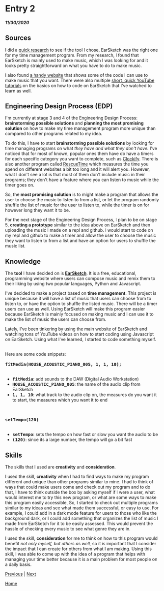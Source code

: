 # Entry 2
##### 11/30/2020


## Sources

I did a <a href="https://www.youtube.com/watch?v=FpaU2UtBSGE">quick research</a> to see if the tool I chose, EarSketch was the right one for my time management program. From my research, I found that
EarSketch is mainly used to make music, which I was looking for and it looks pretty straightforward on what you have to do to make music.

I also found <a href="http://emilyserven.net/ref-docs/js-lib-ref-earsketch.html">a handy website</a> that shows some of the code I can use to make music that you want. 
There were also multiple <a href="https://www.youtube.com/watch?v=x3k8qQ2UMlg">short, quick YouTube tutorials</a> on the basics on how to code on EarSketch that I've watched to learn as well.


## Engineering Design Process (EDP)
I'm currently at stage 3 and 4 of the Engineering Design Process: <b>brainstorming possible solutions</b> and <b>planning the most promising solution</b> on how to make my time management program more unique than compared to other
programs related to my idea. 

To do this, I have to start <b> brainstorming possible solutions</b> by looking for time managing programs on what <i>they have and what they don't have.</i> I've noticed that for most of known, popular ones them have do have a timers for each specific category you want to complete, such as <a href="https://clockify.me/blog/apps-tools/best-time-management-apps/#Clockify">Clockify</a>.
There is also another program called <a href="https://clockify.me/blog/apps-tools/best-time-management-apps/#RescueTime">RescueTime</a> which measures the time 
you spend on different websites a bit too long and it will alert you. However, what I don't see a lot is that most of them don't include music in their programs; they don't 
have a feature where you can listen to music while the timer goes on.

So, the <b>most promising solution</b> is to might make a program that allows the user to choose the music to listen to from a list, or let the program randomly shuffle the list
of music for the user to listen to, while the timer is on for however long they want it to be. 

For the next stage of the Engineering Design Process, I plan to be on stage 5, <b>creating a prototype</b> similar to the idea above on EarSketch and then uploading the 
music I made on a repl and github. I would start to code on my repl and github to make a timer and allow the user to choose the music they want to listen to from a list
and have an option for users to shuffle the music list.

## Knowledge

The <b>tool</b> I have decided on is <b><a href="https://earsketch.gatech.edu/landing/#/">EarSketch</a></b>. It is a free, educational, programming website where users
can compose music and remix them to their liking by using two popular languages, Python and Javascript. 

I've decided to make a project based on <b>time management</b>. This project is unique because it will have a list of music that users can choose from to
listen to, or have the option to shuffle the listed music. There will be a timer users can use as well. Using EarSketch will make this program easier because EarSketch 
is mainly focused on making music and I can use it to make the list of music the users can choose from. 

Lately, I've been tinkering by using the main website of EarSketch and watching tons of YouTube videos on how to start coding using Javascript on EarSketch.
Using what I've learned, I started to code something myself.


<br>
Here are some code snippets:
<br>
<br>
<tt><b>fitMedia(HOUSE_ACOUSTIC_PIANO_005, 1, 1, 10);</tt></b>
<br>
<br>
<ul>
<li><b><tt>fitMedia</b></tt>: add sounds to the DAW (Digital Audio Workstation)</li>
<li><b><tt>HOUSE_ACOUSTIC_PIANO_005</b></tt>: the name of the audio clip from EarSketch</li>
<li><b><tt>1, 1, 10</b></tt>: what track to the audio clip on, the measures do you want it to start, the measures which you want it to end
</ul>


<br>
<br>
<tt><b>setTempo(120)</tt></b>
<br>
<br>
<ul>
<li><b><tt>setTempo</b></tt>: sets the tempo on how fast or slow you want the audio to be</li>
<li><b><tt>(120)</b></tt>: since its a large number, the tempo will go a bit fast</li>
</ul>


## Skills

The skills that I used are <b>creativity</b> and <b>consideration</b>.

I used the skill, <b>creativity</b> when I had to find ways to make my program different and unique than other programs similar to mine. I had to think of ways that could make 
users come and check out my program and to do that, I have to think outside the box by asking myself if I were a user, what would interest me to try this new program, or what are 
some ways to make this program easily accessible, So, I started to check out multiple programs similar to my ideas and see what made them successful, or easy to use. 
For example, I could add in a dark mode feature for users to those who like the background dark, or I could add something that organizes the list of music I made from EarSketch for it to be easily assessed. This would prevent the hassle of checking every music to see what 
genre they are in.

I used the skill, <b>consideration</b> for me to think on how to this program would benefit <i>not only myself, but others as well,</i> so it is important that
I consider the impact that I can create for others from what I am making. Using this skill, I was able to come up with the idea of a program that helps with managing your time better 
because it is a main problem for most people on a daily basis.



[Previous](entry01.md) | [Next](entry03.md)

[Home](../README.md)
